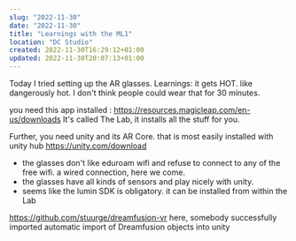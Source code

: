 ```yaml
---
slug: "2022-11-30"
date: "2022-11-30"
title: "Learnings with the ML1"
location: "DC Studio"
created: 2022-11-30T16:29:12+01:00
updated: 2022-11-30T20:07:13+01:00
---
```


Today I tried setting up the 
AR glasses.
Learnings: 
it gets HOT. like dangerously hot. I don't think people could wear that for 30 minutes.

you need this app installed :
https://resources.magicleap.com/en-us/downloads
It's called The Lab, it installs all the stuff for you.

Further, you need unity and its AR Core. 
that is most easily installed with unity hub
https://unity.com/download

- the glasses don't like eduroam wifi and refuse to connect to any of the free wifi. a wired connection, here we come.
- the glasses have all kinds of sensors and play nicely with unity. 
- seems like the lumin SDK is obligatory. it can be installed from within the Lab


https://github.com/stuurge/dreamfusion-vr
here, somebody successfully imported automatic import of Dreamfusion objects into unity